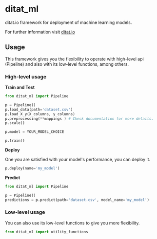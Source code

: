 # ditat_ml
ditat.io framework for deployment of machine learning models.

For further information visit [ditat.io](https://ditat.io)


## Usage

This framework gives you the flexibility to operate with high-level api (Pipeline) and also with its low-level functions, among others.

### High-level usage
**Train and Test**

```python
from ditat_ml import Pipeline

p = Pipeline()
p.load_data(path='dataset.csv')
p.load_X_y(X_columns, y_columns)
p.preprocessing(**mappings ) # Check documentation for more details.
p.scale()

p.model = YOUR_MODEL_CHOICE

p.train()
```

**Deploy**

One you are satisfied with your model's performance, you can deploy it.
```python
p.deploy(name='my_model')
```

**Predict**
```python
from ditat_ml import Pipeline

p = Pipeline()
predictions = p.predict(path='dataset.csv', model_name='my_model')
```

### Low-level usage
You can also use its low-level functions to give you more flexibility.
```python
from ditat_ml import utility_functions
```
